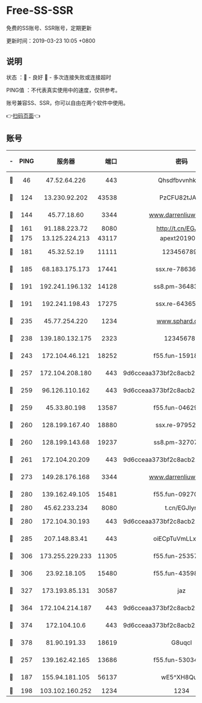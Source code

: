 # Free-SS-SSR

免费的SS账号、SSR账号，定期更新

更新时间：2019-03-23 10:05 +0800

## 说明

状态     ：🙂 - 良好 🙁 - 多次连接失败或连接超时

PING值   ：不代表真实使用中的速度，仅供参考。

账号兼容SS、SSR，你可以自由在两个软件中使用。

👉[扫码页面](https://liesauer.github.io/Free-SS-SSR/)👈

## 账号

|-|PING|服务器|端口|密码|加密方式|区域|
|:----:|:----:|:-----:|-----:|:----:|:----:|:----:|
|🙂|46|47.52.64.226|443|Qhsdfbvvnhkm1|aes-256-cfb|HK|
|🙂|124|13.230.92.202|43538|PzCFU82tJAdZ|aes-256-cfb|JP|
|🙂|144|45.77.18.60|3344|www.darrenliuwei.com|aes-256-cfb|JP|
|🙂|161|91.188.223.72|8080|http://t.cn/EGJIyrl|rc4-md5|RU|
|🙂|175|13.125.224.213|43117|apext2019005|chacha20|KR|
|🙂|181|45.32.52.19|11111|1234567890|aes-256-cfb|JP|
|🙂|185|68.183.175.173|17441|ssx.re-78636175|aes-256-cfb|US|
|🙂|191|192.241.196.132|14128|ss8.pm-36483349|aes-256-cfb|US|
|🙂|191|192.241.198.43|17275|ssx.re-64365080|aes-256-cfb|US|
|🙂|235|45.77.254.220|1234|www.sphard.com|aes-256-cfb|SG|
|🙂|238|139.180.132.175|2323|123456789|aes-256-cfb|SG|
|🙂|243|172.104.46.121|18252|f55.fun-15918908|aes-256-cfb|SG|
|🙂|257|172.104.208.180|443|9d6cceaa373bf2c8acb22e60b6a58be6|aes-256-cfb|US|
|🙂|259|96.126.110.162|443|9d6cceaa373bf2c8acb22e60b6a58be6|aes-256-cfb|US|
|🙂|259|45.33.80.198|13587|f55.fun-04629140|aes-256-cfb|US|
|🙂|260|128.199.167.40|18880|ssx.re-97952522|aes-256-cfb|SG|
|🙂|260|128.199.143.68|19237|ss8.pm-32707172|aes-256-cfb|SG|
|🙂|261|172.104.20.209|443|9d6cceaa373bf2c8acb22e60b6a58be6|aes-256-cfb|US|
|🙂|273|149.28.176.168|3344|www.darrenliuwei.com|aes-256-cfb|AU|
|🙂|280|139.162.49.105|15481|f55.fun-09270327|aes-256-cfb|SG|
|🙂|280|45.62.233.234|8080|t.cn/EGJIyrl|rc4-md5|CA|
|🙂|280|172.104.30.193|443|9d6cceaa373bf2c8acb22e60b6a58be6|aes-256-cfb|US|
|🙂|285|207.148.83.41|443|oiECpTuVmLLxk4Ts|aes-256-cfb|AU|
|🙂|306|173.255.229.233|11305|f55.fun-25357616|aes-256-cfb|US|
|🙂|306|23.92.18.105|15480|f55.fun-43598783|aes-256-cfb|US|
|🙂|327|173.193.85.131|30587|jaz|aes-256-cfb|US|
|🙂|364|172.104.214.187|443|9d6cceaa373bf2c8acb22e60b6a58be6|aes-256-cfb|US|
|🙂|374|172.104.10.6|443|9d6cceaa373bf2c8acb22e60b6a58be6|aes-256-cfb|US|
|🙂|378|81.90.191.33|18619|G8uqcl|aes-256-cfb|US|
|🙂|257|139.162.42.165|13686|f55.fun-53034739|aes-256-cfb|SG|
|🙁|187|155.94.181.105|56137|wE5^XH8Quw|aes-256-cfb|US|
|🙁|198|103.102.160.252|1234|1234|rc4-md5|JP|
